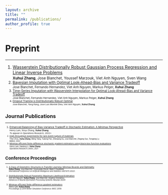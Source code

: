 ```yaml
---
layout: archive
title: ""
permalink: /publications/
author_profile: true
---
```

# Preprint
------------
1. [Wasserstein Distributionally Robust Gaussian Process Regression and Linear Inverse Problems](
    https://arxiv.org/pdf/2205.13111.pdf
)<br>
<small>**Xuhui Zhang**, Jose Blanchet, Youssef Marzouk, Viet Anh Nguyen, Sven Wang<br>
2. [Bayesian Imputation with Optimal Look-Ahead-Bias and Variance Tradeoff](
    https://arxiv.org/pdf/2202.00871.pdf
)<br>
<small>Jose Blanchet, Fernando Hernandez, Viet Anh Nguyen, Markus Pelger, **Xuhui Zhang**<br>
3. [Time-Series Imputation with Wasserstein Interpolation for Optimal Look-Ahead-Bias and Variance Tradeoff](
    https://arxiv.org/pdf/2102.12736.pdf
)<br>
<small>Jose Blanchet, Fernando Hernandez, Viet Anh Nguyen, Markus Pelger, **Xuhui Zhang**<br>
4. [Dropout Training is Distributionally Robust Optimal](
    https://arxiv.org/pdf/2009.06111.pdf
)<br>
<small>Jose Blanchet, Yang Kang, Jose Luis Montiel Olea, Viet Anh Nguyen, **Xuhui Zhang**<br>


# Journal Publications
------------
1. [Enhanced Balancing of Bias-Variance Tradeoff in Stochastic Estimation: A Minimax Perspective](
    https://arxiv.org/pdf/1902.04673.pdf)<br>
<small>Henry Lam, Xinyu Zhang, **Xuhui Zhang**<br>
<em>To appear in Operations Research, 2022+</em><br>
2. [High-throughput experiments for rare-event rupture of materials](
    https://www.sciencedirect.com/science/article/pii/S2590238521006755)<br>
<small>Yifan Zhou, **Xuhui Zhang**, Meng Yang, Yudong Pan, Zhenjiang Du, Jose Blanchet, Zhigang Suo, Tongqing Lu<br>
<em>Matter, 2022</em></small>
3. [Minimax efficient finite-difference stochastic gradient estimators using black-box function evaluations]( https://www.sciencedirect.com/science/article/pii/S0167637720301620)<br>
<small>Henry Lam, Haidong Li, **Xuhui Zhang**<br>
<em>Operations Research Letters, 2021</em></small>

# Conference Proceedings
------------

1. [A Class of Geometric Structures in Transfer Learning: Minimax Bounds and Optimality](https://proceedings.mlr.press/v151/zhang22a/zhang22a.pdf
)<br>
<small>**Xuhui Zhang**, Jose Blanchet, Soumyadip Ghosh, Mark S Squillante<br>
<em> International Conference on Artificial Intelligence and Statistics (AISTATS 2022). </em></small><br>
 
2. [Distributionally Robust Parametric Maximum Likelihood Estimation](
http://proceedings.mlr.press/v119/si20a.html
)<br>
<small>Viet Anh Nguyen, **Xuhui Zhang**, Jose Blanchet, Angelos Georghiou<br>
<em> Advances in Neural Information Processing Systems (Neurips 2020). </em></small><br>

3. [Minimax efficient finite-difference gradient estimators](
https://ieeexplore.ieee.org/stamp/stamp.jsp?arnumber=9004660
)<br>
<small>Henry Lam, **Xuhui Zhang**<br>
  <em> Proceedings of 2019 Winter Simulation Conference (WSC 2019).</em></small><br>





<!---
{% if author.googlescholar %}
  You can also find my articles on <u><a href="{{author.googlescholar}}">my Google Scholar profile</a>.</u>
{% endif %}

{% include base_path %}

{% for post in site.publications reversed %}
  {% include archive-single.html %}
{% endfor %}
-->
